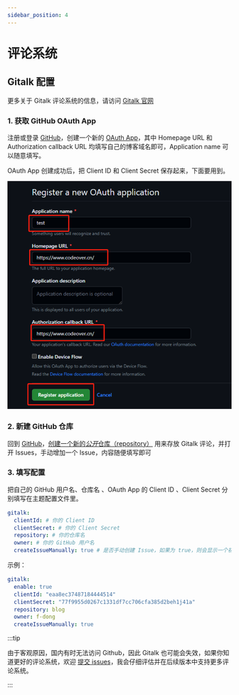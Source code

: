 ```yaml
---
sidebar_position: 4
---
```


# 评论系统

## Gitalk 配置

更多关于 Gitalk 评论系统的信息，请访问 [Gitalk 官网](https://github.com/gitalk/gitalk/blob/master/readme-cn.md)

### 1. 获取 GitHub OAuth App

注册或登录 [GitHub](https://github.com/)，创建一个新的 [OAuth App](https://github.com/settings/applications/new)，其中 Homepage URL 和 Authorization callback URL 均填写自己的博客域名即可，Application name 可以随意填写。

OAuth App 创建成功后，把 Client ID 和 Client Secret 保存起来，下面要用到。

![配置图片](./img/gitalk-1.png)

### 2. 新建 GitHub 仓库

回到 [GitHub](https://github.com/)，[创建一个新的*公开*仓库（repository）](https://github.com/new) 用来存放 Gitalk 评论，并打开 Issues，手动增加一个 Issue，内容随便填写即可

### 3. 填写配置

把自己的 GitHub 用户名、仓库名 、OAuth App 的 Client ID 、Client Secret 分别填写在主题配置文件里。

```yml
gitalk:
  clientId: # 你的 Client ID
  clientSecret: # 你的 Client Secret
  repository: # 你的仓库名
  owner: # 你的 GitHub 用户名
  createIssueManually: true # 是否手动创建 Issue，如果为 true，则会显示一个初始化按钮，点击后才会创建 Issue
```

示例：
```yml title="_config.redefine.yml"
gitalk:
  enable: true
  clientId: "eaa8ec37487184444514"
  clientSecret: "77f9955d0267c1331df7cc706cfa385d2beh1j41a"
  repository: blog
  owner: f-dong
  createIssueManually: true
```

:::tip

由于客观原因，国内有时无法访问 Github，因此 Gitalk 也可能会失效，如果你知道更好的评论系统，欢迎 [提交 issues](https://github.com/f-dong/hexo-theme-minimalism/issues/new/choose)，我会仔细评估并在后续版本中支持更多评论系统。

:::

